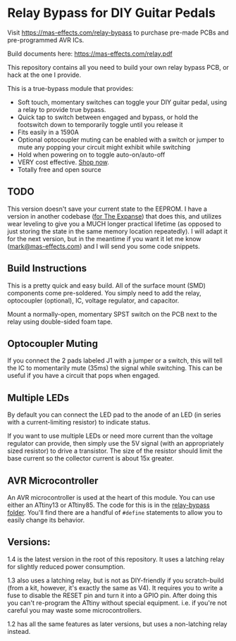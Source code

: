 # Relay Bypass for DIY Guitar Pedals

Visit <https://mas-effects.com/relay-bypass> to purchase pre-made PCBs and pre-programmed AVR ICs.

Build documents here: <https://mas-effects.com/relay.pdf>

This repository contains all you need to build your own relay bypass PCB,
or hack at the one I provide.

This is a true-bypass module that provides:

* Soft touch, momentary switches can toggle your DIY guitar pedal, using a relay to provide true bypass.
* Quick tap to switch between engaged and bypass, or hold the footswitch down to temporarily toggle until you release it
* Fits easily in a 1590A
* Optional optocoupler muting can be enabled with a switch or jumper to mute any popping your circuit might exhibit while switching
* Hold when powering on to toggle auto-on/auto-off
* VERY cost effective. [Shop now](https://shop.mas-effects.com/collections/diy/products/relay-bypass).
* Totally free and open source

## TODO

This version doesn't save your current state to the EEPROM. I have a version in another codebase ([for The Expanse](https://mas-effects.com/expanse/)) that does this, and utilizes wear leveling to give you a MUCH longer practical lifetime (as opposed to just storing the state in the same memory location repeatedly).  I will adapt it for the next version, but in the meantime if you want it let me know (mark@mas-effects.com) and I will send you some code snippets.

## Build Instructions

This is a pretty quick and easy build. All of the surface mount (SMD) components come pre-soldered. You simply need to add the relay, optocoupler (optional), IC, voltage regulator, and capacitor.

Mount a normally-open, momentary SPST switch on the PCB next to the relay using double-sided foam tape.

## Optocoupler Muting

If you connect the 2 pads labeled J1 with a jumper or a switch, this will tell the IC to momentarily mute (35ms) the signal while switching. This can be useful if you have a circuit that pops when engaged.

## Multiple LEDs

By default you can connect the LED pad to the anode of an LED (in series with a current-limiting resistor) to indicate status.

If you want to use multiple LEDs or need more current than the voltage regulator can provide, then simply use the 5V signal (with an appropriately sized resistor) to drive a transistor. The size of the resistor should limit the base current so the collector current is about 15x greater.

## AVR Microcontroller 

An AVR microcontroller is used at the heart of this module.  You can use either an ATtiny13 or ATtiny85.  The code for this is in the [relay-bypass folder](./relay-bypass/relay-bypass.ino).  You'll find there are a handful of `#define` statements to allow you to easily change its behavior.

## Versions:

1.4 is the latest version in the root of this repository. It uses a latching relay for slightly reduced power consumption.

1.3 also uses a latching relay, but is not as DIY-friendly if you scratch-build (from a kit, however, it's exactly the same as V4). It requires you to write a fuse to disable the RESET pin and turn it into a GPIO pin. After doing this you can't re-program the ATtiny without special equipment. i.e. if you're not careful you may waste some microcontrollers.

1.2 has all the same features as later versions, but uses a non-latching relay instead.

